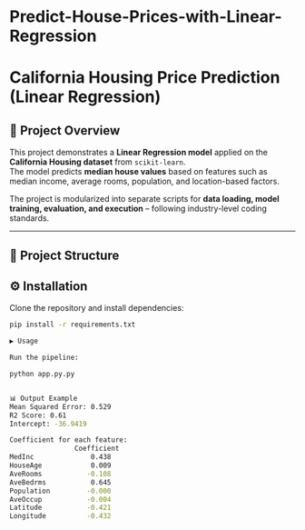 # Predict-House-Prices-with-Linear-Regression

# California Housing Price Prediction (Linear Regression)

## 📌 Project Overview
This project demonstrates a **Linear Regression model** applied on the **California Housing dataset** from `scikit-learn`.  
The model predicts **median house values** based on features such as median income, average rooms, population, and location-based factors.

The project is modularized into separate scripts for **data loading, model training, evaluation, and execution** – following industry-level coding standards.

---

## 📂 Project Structure


## ⚙️ Installation
Clone the repository and install dependencies:
```bash
pip install -r requirements.txt

▶️ Usage

Run the pipeline:

python app.py.py


📊 Output Example
Mean Squared Error: 0.529
R2 Score: 0.61
Intercept: -36.9419

Coefficient for each feature:
                Coefficient
MedInc              0.438
HouseAge            0.009
AveRooms           -0.108
AveBedrms           0.645
Population         -0.000
AveOccup           -0.004
Latitude           -0.421
Longitude          -0.432